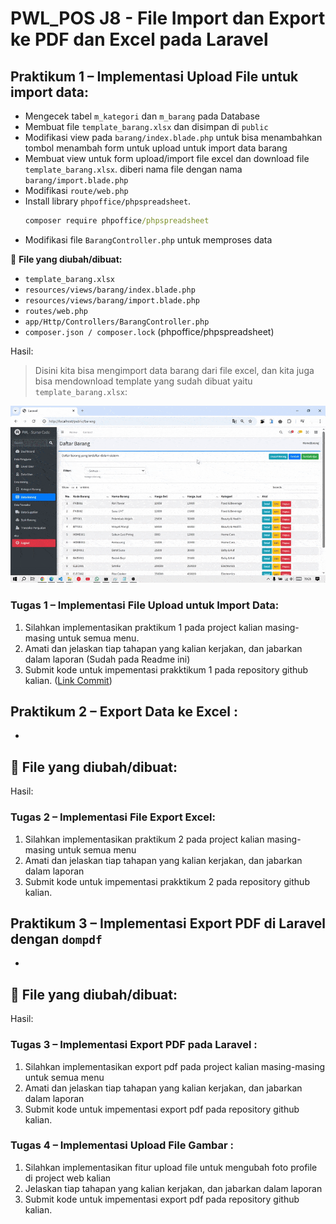 # PWL_POS J8 - File Import dan Export ke PDF dan Excel pada Laravel

## Praktikum 1 – Implementasi Upload File untuk import data:  
- Mengecek tabel `m_kategori` dan `m_barang` pada Database 
- Membuat file `template_barang.xlsx` dan disimpan di `public`
- Modifikasi view pada `barang/index.blade.php` untuk bisa menambahkan tombol menambah form untuk upload untuk import data barang 
- Membuat view untuk form upload/import file excel dan download file 
`template_barang.xlsx`. diberi nama file dengan nama `barang/import.blade.php`
- Modifikasi `route/web.php`
- Install library `phpoffice/phpspreadsheet`.
    ```cmd
    composer require phpoffice/phpspreadsheet
    ```
- Modifikasi file `BarangController.php` untuk memproses data 

📌 **File yang diubah/dibuat:**
- `template_barang.xlsx`
- `resources/views/barang/index.blade.php`
- `resources/views/barang/import.blade.php`
- `routes/web.php`
- `app/Http/Controllers/BarangController.php`
- `composer.json / composer.lock` (phpoffice/phpspreadsheet)

Hasil:<br>

> Disini kita bisa mengimport data barang dari file excel, dan kita juga bisa mendownload template yang sudah dibuat yaitu `template_barang.xlsx`:

![gif](img/P1.gif)

### Tugas 1 – Implementasi File Upload untuk Import Data:
1. Silahkan implementasikan praktikum 1 pada project kalian masing-masing untuk semua menu.
2. Amati dan jelaskan tiap tahapan yang kalian kerjakan, dan jabarkan dalam laporan (Sudah pada Readme ini)
3. Submit kode untuk impementasi prakktikum 1 pada repository github kalian. ([Link Commit](https://github.com/JihaR15/WEBLNJTLARAVEL10/commits/main/Minggu%208/PWL_POS))

## Praktikum 2 – Export Data ke Excel :
- 

📌 **File yang diubah/dibuat:**
- 

Hasil:<br>

> 

<!-- ![img](img/P2.png) -->

### Tugas 2 – Implementasi File Export Excel: 
1. Silahkan implementasikan praktikum 2 pada project kalian masing-masing untuk semua 
menu 
2. Amati dan jelaskan tiap tahapan yang kalian kerjakan, dan jabarkan dalam laporan 
3. Submit kode untuk impementasi prakktikum 2 pada repository github kalian. 

## Praktikum 3 – Implementasi Export PDF di Laravel dengan `dompdf`
- 

📌 **File yang diubah/dibuat:**
- 

Hasil:<br>

> 

<!-- ![gif](img/P3-1.gif) -->


### Tugas 3 – Implementasi Export PDF pada Laravel :
1. Silahkan implementasikan export pdf pada project kalian masing-masing untuk semua 
menu 
2. Amati dan jelaskan tiap tahapan yang kalian kerjakan, dan jabarkan dalam laporan 
3. Submit kode untuk impementasi export pdf pada repository github kalian. 


### Tugas 4 – Implementasi Upload File Gambar :
1. Silahkan implementasikan fitur upload file untuk mengubah foto profile di project web kalian 
2. Jelaskan tiap tahapan yang kalian kerjakan, dan jabarkan dalam laporan 
3. Submit kode untuk impementasi export pdf pada repository github kalian. 

<!-- ([Link Commit](https://github.com/JihaR15/WEBLNJTLARAVEL10/commits/main/Minggu%208/PWL_POS)) -->
